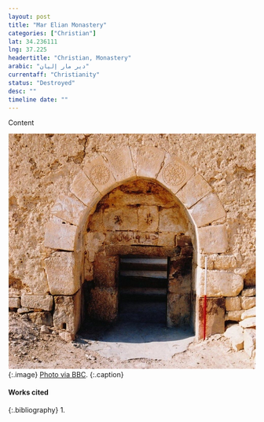 ```yaml
---
layout: post
title: "Mar Elian Monastery"
categories: ["Christian"]
lat: 34.236111
lng: 37.225
headertitle: "Christian, Monastery"
arabic: "دير مار إليان"
currentaff: "Christianity"
status: "Destroyed"
desc: ""
timeline date: ""
---
```

Content

![Mar Elian Monastery](images/marelian.jpeg)
   {:.image}
[Photo via BBC](https://www.bbc.com/news/magazine-35725220).
   {:.caption}

#### Works cited

{:.bibliography}
1. 